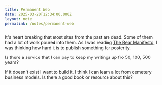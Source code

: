 ```yaml
---
title: Permanent Web
date: 2025-03-20T12:34:00.000Z
layout: note
permalink: /notes/permanent-web
---
```



It's heart breaking that most sites from the past are dead. Some of them had a lot of work poured into them. As I was reading [The Bear Manifesto](https://herman.bearblog.dev/manifesto/), I was thinking how hard it is to publish something for posterity.


Is there a service that I can pay to keep my writings up fro 50, 100, 500 years?


If it doesn't exist I want to build it. I think I can learn a lot from cemetery business models. Is there a good book or resource about this?

